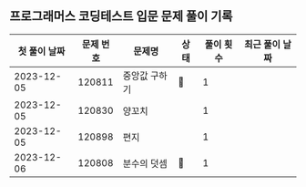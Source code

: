 ## 프로그래머스 코딩테스트 입문 문제 풀이 기록

| **첫 풀이 날짜** | **문제 번호** | **문제명** | **상태** | **풀이 횟수** | **최근 풀이 날짜** |
|-------------|-----------|---------|--------|-----------|--------------|
| 2023-12-05  | 120811    | 중앙값 구하기 | 🤔     | 1         |              |
| 2023-12-05  | 120830    | 양꼬치     |        | 1         |              |
| 2023-12-05  | 120898    | 편지      |        | 1         |              |
| 2023-12-06  | 120808    | 분수의 덧셈  | 🤔     | 1         |              |
